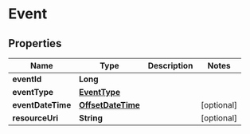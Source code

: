 # Event

## Properties
Name | Type | Description | Notes
------------ | ------------- | ------------- | -------------
**eventId** | **Long** |  | 
**eventType** | [**EventType**](EventType.md) |  | 
**eventDateTime** | [**OffsetDateTime**](OffsetDateTime.md) |  |  [optional]
**resourceUri** | **String** |  |  [optional]
